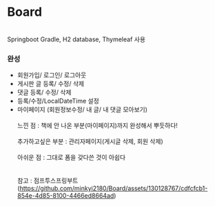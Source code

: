 # Board
<br>
Springboot Gradle, H2 database, Thymeleaf 사용<br>

### 완성<br>
- 회원가입/ 로그인/ 로그아웃
- 게시판 글 등록/ 수정/ 삭제
- 댓글 등록/ 수정/ 삭제
- 등록/수정/LocalDateTime 설정
- 마이페이지 (회원정보수정/ 내 글/ 내 댓글 모아보기)
<br><br>
느낀 점 : 책에 안 나온 부분(마이페이지)까지 완성해서 뿌듯하다!
<br><br>
추가하고싶은 부분 : 관리자페이지(게시글 삭제, 회원 삭제)
  <br>
  <br>
아쉬운 점 : 그대로 폼을 갖다쓴 것이 아쉽다<br>
<br><br>
참고 : 점프투스프링부트
(https://github.com/minkyi2180/Board/assets/130128767/cdfcfcb1-854e-4d85-8100-4466ed8664ad)
